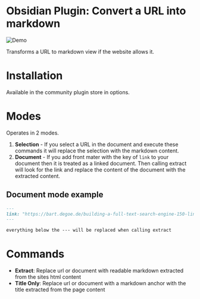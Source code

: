# Obsidian Plugin: Convert a URL into markdown
![Demo](images/demo-extract-url.gif)

Transforms a URL to markdown view if the website allows it.

# Installation
Available in the community plugin store in options.

# Modes
Operates in 2 modes.
1. __Selection__ - If you select a URL in the document and execute these commands it will replace the selection with the markdown content.
2. __Document__ - If you add front mater with the key of `link` to your document then it is treated as a linked document. Then calling extract will look for the link and replace the content of the document with the extracted content.

## Document mode example
```markdown
---
link: "https://bart.degoe.de/building-a-full-text-search-engine-150-lines-of-code/"
---

everything below the --- will be replaced when calling extract
```

# Commands
- __Extract__: Replace url or document with readable markdown extracted from the sites html content
- __Title Only__: Replace url or document with a markdown anchor with the title extracted from the page content